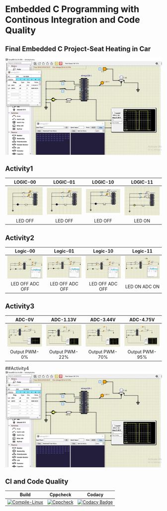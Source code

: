 # Embedded C Programming with Continous Integration and Code Quality

## Final Embedded C Project-Seat Heating in Car
![Final](https://github.com/swapnil99jakhi/EmbeddedC_LTTS/blob/7d229a5d0e1c936acbca834abfc260e8bb6fb2ae/images/finalproj.PNG)

## Activity1

|LOGIC-00|LOGIC-01|LOGIC-10|LOGIC-11
|:--:|:--:|:--:|:--:|
|![Logic 00](https://github.com/swapnil99jakhi/EmbeddedC_LTTS/blob/f48129aec1a4064580ac98b1d05a46b647111d5d/images/activity100.PNG)|![Logic 01](https://github.com/swapnil99jakhi/EmbeddedC_LTTS/blob/7b6da13e6e0efef1985a574b0e05ab9a352d4c60/images/activity101.PNG)|![Logic 10](https://github.com/swapnil99jakhi/EmbeddedC_LTTS/blob/f938fdd60faab6cd7b3a882e87ffe721f05dc889/images/activity110.PNG)|![Logic 11](https://github.com/swapnil99jakhi/EmbeddedC_LTTS/blob/7d229a5d0e1c936acbca834abfc260e8bb6fb2ae/images/activity111.PNG)|
|LED OFF|LED OFF|LED OFF|LED ON|

## Activity2

|Logic-00|Logic-01|Logic-10|Logic-11|  
|:--:|:--:|:--:|:--:|
|![Logic 00](https://github.com/swapnil99jakhi/EmbeddedC_LTTS/blob/7d229a5d0e1c936acbca834abfc260e8bb6fb2ae/images/activity200.PNG)|![Logic 01](https://github.com/swapnil99jakhi/EmbeddedC_LTTS/blob/7d229a5d0e1c936acbca834abfc260e8bb6fb2ae/images/activity201.PNG)|![Logic 10](https://github.com/swapnil99jakhi/EmbeddedC_LTTS/blob/7d229a5d0e1c936acbca834abfc260e8bb6fb2ae/images/activity210.PNG)|![Logic 11](https://github.com/swapnil99jakhi/EmbeddedC_LTTS/blob/7d229a5d0e1c936acbca834abfc260e8bb6fb2ae/images/activity211.PNG)|
|LED OFF ADC OFF|LED OFF ADC OFF|LED OFF ADC OFF|LED ON ADC ON|  

## Activity3

|ADC-0V|ADC-1.13V|ADC-3.44V|ADC-4.75V|
|:--:|:--:|:--:|:--:|
|![Logic 00](https://github.com/swapnil99jakhi/EmbeddedC_LTTS/blob/7d229a5d0e1c936acbca834abfc260e8bb6fb2ae/images/activity301.PNG)|![Logic 01](https://github.com/swapnil99jakhi/EmbeddedC_LTTS/blob/7d229a5d0e1c936acbca834abfc260e8bb6fb2ae/images/activity302.PNG)|![Logic 10](https://github.com/swapnil99jakhi/EmbeddedC_LTTS/blob/7d229a5d0e1c936acbca834abfc260e8bb6fb2ae/images/activity303.PNG)|![Logic 11](https://github.com/swapnil99jakhi/EmbeddedC_LTTS/blob/7d229a5d0e1c936acbca834abfc260e8bb6fb2ae/images/activity304.PNG)|
|Output PWM-0%|Output PWM-22%|Output PWM-70%|Output PWM-95%|

##Activity4
![Final](https://github.com/swapnil99jakhi/EmbeddedC_LTTS/blob/7d229a5d0e1c936acbca834abfc260e8bb6fb2ae/images/finalproj.PNG)
## CI and Code Quality

|Build|Cppcheck|Codacy|
|:--:|:--:|:--:|
|[![Compile-Linux](https://github.com/swapnil99jakhi/EmbeddedC_LTTS/actions/workflows/Compile.yml/badge.svg)](https://github.com/swapnil99jakhi/EmbeddedC_LTTS/actions/workflows/Compile.yml)|[![Cppcheck](https://github.com/swapnil99jakhi/EmbeddedC_LTTS/actions/workflows/CodeQuality.yml/badge.svg)](https://github.com/MohdHusainKhan/EmbeddedC_LTTS/actions/workflows/CodeQuality.yml)|[![Codacy Badge](https://app.codacy.com/project/badge/Grade/01a94203ace64bc99a28fc4fb467e05a)](https://www.codacy.com/gh/swapnil99jakhi/EmbeddedC_LTTS/dashboard?utm_source=github.com&amp;utm_medium=referral&amp;utm_content=swapnil99jakhi/EmbeddedC_LTTS&amp;utm_campaign=Badge_Grade)|
